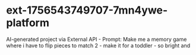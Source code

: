 # ext-1756543749707-7mn4ywe-platform
AI-generated project via External API - Prompt: Make me a memory game where i have to flip pieces to match 2 - make it for a toddler - so bright and
